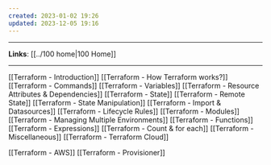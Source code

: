 ```yaml
---
created: 2023-01-02 19:26
updated: 2023-12-05 19:16
---
```

---
**Links**: [[../100 home|100 Home]]

---
[[Terraform - Introduction]]
[[Terraform - How Terraform works?]]
[[Terraform - Commands]]
[[Terraform - Variables]]
[[Terraform - Resource Attributes & Dependencies]]
[[Terraform - State]]
[[Terraform - Remote State]]
[[Terraform - State Manipulation]]
[[Terraform - Import & Datasources]]
[[Terraform - Lifecycle Rules]]
[[Terraform - Modules]]
[[Terraform - Managing Multiple Environments]]
[[Terraform - Functions]]
[[Terraform - Expressions]]
[[Terraform - Count & for each]]
[[Terraform - Miscellaneous]]
[[Terraform - Terraform Cloud]]

[[Terraform - AWS]]
[[Terraform - Provisioner]]